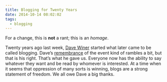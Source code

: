 ```yaml
---
title: Blogging for Twenty Years
date: 2014-10-14 08:02:02
tags:
  - blogging
---
```


For a change, this is **not** a rant; this is an *homage*.

Twenty years ago last week, [Dave Winer](https://en.wikipedia.org/wiki/Dave_Winer) started what later came to be called blogging. Dave’s [remembrance](http://scripting.com/2014/10/07/20YearsOfBlogging.html) of the event kind of rambles a bit, but that is his right. That’s what he gave us. Everyone now has the ability to say whatever they want and be read by whomever is interested. At a time when it seems that oppression of many sorts is winning, blogs are a strong statement of freedom. We all owe Dave a big thanks.
